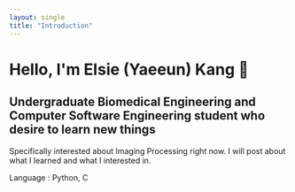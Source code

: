 ```yaml
---
layout: single
title: "Introduction"
---
```


# Hello, I'm Elsie (Yaeeun) Kang 👋

## Undergraduate Biomedical Engineering and Computer Software Engineering student who desire to learn new things
Specifically interested about Imaging Processing right now.
I will post about what I learned and what I interested in.

Language : Python, C
